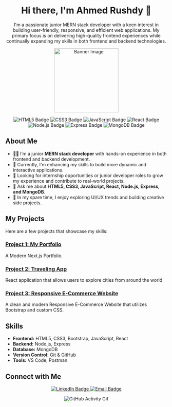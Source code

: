 <!-- Header with a greeting -->
<h1 align="center">Hi there, I'm Ahmed Rushdy 👋</h1>

<!-- A short introduction about yourself -->
<p align="center">
  I'm a passionate junior MERN stack developer with a keen interest in building user-friendly, responsive, and efficient web applications. My primary focus is on delivering high-quality frontend experiences while continually expanding my skills in both frontend and backend technologies.
</p>

<!-- Add a banner or a relevant image -->
<p align="center">
  <img src="https://img.freepik.com/premium-vector/programming-coding-icon-set-software-development-icon-collection-programmer-developer-symbol_745851-79.jpg" alt="Banner Image" width="200px">
</p>

<!-- Badges and statistics -->
<p align="center">
  <img src="https://img.shields.io/badge/HTML5-E34F26?style=for-the-badge&logo=html5&logoColor=white" alt="HTML5 Badge"/>
  <img src="https://img.shields.io/badge/CSS3-1572B6?style=for-the-badge&logo=css3&logoColor=white" alt="CSS3 Badge"/>
  <img src="https://img.shields.io/badge/JavaScript-F7DF1E?style=for-the-badge&logo=javascript&logoColor=black" alt="JavaScript Badge"/>
  <img src="https://img.shields.io/badge/React-61DAFB?style=for-the-badge&logo=react&logoColor=black" alt="React Badge"/>
  <img src="https://img.shields.io/badge/Node.js-339933?style=for-the-badge&logo=node.js&logoColor=white" alt="Node.js Badge"/>
  <img src="https://img.shields.io/badge/Express-000000?style=for-the-badge&logo=express&logoColor=white" alt="Express Badge"/>
  <img src="https://img.shields.io/badge/MongoDB-47A248?style=for-the-badge&logo=mongodb&logoColor=white" alt="MongoDB Badge"/>
</p>

<!-- About Me Section -->
## About Me

- 👨‍💻 I’m a junior **MERN stack developer** with hands-on experience in both frontend and backend development.
- 🌱 Currently, I'm enhancing my skills to build more dynamic and interactive applications.
- 💼 Looking for internship opportunities or junior developer roles to grow my experience and contribute to real-world projects.
- 💬 Ask me about **HTML5, CSS3, JavaScript, React, Node.js, Express, and MongoDB**.
- 🎨 In my spare time, I enjoy exploring UI/UX trends and building creative side projects.

<!-- Projects Section -->
## My Projects

Here are a few projects that showcase my skills:

### [Project 1: My Portfolio](https://github.com/AhmedRushdyy/Rushdy-Portfolio)
A Modern Next.js Portfolio.

### [Project 2: Traveling App](https://github.com/AhmedRushdyy/WorldWise)
 React application that allows users to explore cities from around the world
 
### [Project 3: Responsive E-Commerce Website](https://github.com/AhmedRushdyy/InfiniteElegance)
A clean and modern Responsive E-Commerce Website that utilizes Bootstrap and custom CSS.

<!-- Skills Section -->
## Skills

- **Frontend:** HTML5, CSS3, Bootstrap, JavaScript, React
- **Backend:** Node.js, Express
- **Database:** MongoDB
- **Version Control:** Git & GitHub
- **Tools:** VS Code, Postman

<!-- Connect with Me Section -->
## Connect with Me

<p align="center">
  <a href="https://www.linkedin.com/in/ahmed-rushdyy/?originalSubdomain=eg" target="_blank">
    <img src="https://img.shields.io/badge/LinkedIn-0077B5?style=for-the-badge&logo=linkedin&logoColor=white" alt="LinkedIn Badge"/>
  </a>
  <a href="mailto:ahmedmohamedrushdy0@gmail.com" target="_blank">
    <img src="https://img.shields.io/badge/Email-D14836?style=for-the-badge&logo=gmail&logoColor=white" alt="Email Badge"/>
  </a>
</p>

<!-- Footer with GitHub Activity -->
<p align="center">
  <img src="https://mir-s3-cdn-cf.behance.net/project_modules/fs/54b6c068097599.5b50bca476b9b.gif" alt="GitHub Activity Gif" />
</p>
